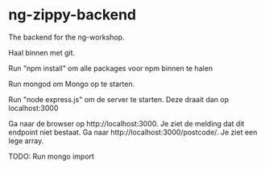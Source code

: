 ng-zippy-backend
================

The backend for the ng-workshop. 


Haal binnen met git.

Run "npm install" om alle packages voor npm binnen te halen

Run mongod om Mongo op te starten.

Run "node express.js" om de server te starten. Deze draait dan op localhost:3000

Ga naar de browser op http://localhost:3000. Je ziet de melding dat dit endpoint niet bestaat. Ga naar http://localhost:3000/postcode/.
Je ziet een lege array.

TODO: Run mongo import
